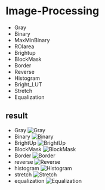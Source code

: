 # Image-Processing
- Gray
- Binary
- MaxMinBinary
- ROIarea
- Brightup
- BlockMask
- Border
- Reverse
- Histogram
- Bright_LUT
- Stretch
- Equalization

## result
- Gray
![Gray](https://user-images.githubusercontent.com/56337609/83702926-0aaaa380-a649-11ea-8dff-25b9158066eb.PNG)
- Binary
![Binary](https://user-images.githubusercontent.com/56337609/83702940-1a29ec80-a649-11ea-97b8-82532820c4f7.PNG)
- BrightUp
![BrightUp](https://user-images.githubusercontent.com/56337609/83703057-62e1a580-a649-11ea-877d-4458efacd21f.PNG)
- BlockMask
![BlockMask](https://user-images.githubusercontent.com/56337609/83703061-65dc9600-a649-11ea-9fca-e05b7d2d4e0e.PNG)
- Border
![Border](https://user-images.githubusercontent.com/56337609/83703062-670dc300-a649-11ea-96c3-3b9f9b248c4d.PNG)
- reverse
![Reverse](https://user-images.githubusercontent.com/56337609/83703063-68d78680-a649-11ea-90f1-ccf467b8a59c.PNG)
- histogram
![Histogram](https://user-images.githubusercontent.com/56337609/83703068-6bd27700-a649-11ea-961d-76a6b4b53bf5.PNG)
- stretch
![Stretch](https://user-images.githubusercontent.com/56337609/83703072-6d03a400-a649-11ea-9608-a0ce90c884c3.PNG)
- equalization
![Equalization](https://user-images.githubusercontent.com/56337609/83703076-6ecd6780-a649-11ea-938b-3624a6988ccc.PNG)
